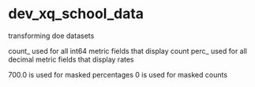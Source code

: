 # dev_xq_school_data
transforming doe datasets

count_ used for all int64 metric fields that display count
perc_ used for all decimal metric fields that display rates

700.0 is used for masked percentages
0 is used for masked counts